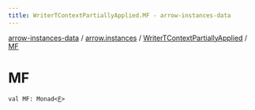 ```yaml
---
title: WriterTContextPartiallyApplied.MF - arrow-instances-data
---
```


[arrow-instances-data](../../index.html) / [arrow.instances](../index.html) / [WriterTContextPartiallyApplied](index.html) / [MF](./-m-f.html)

# MF

`val MF: Monad<`[`F`](index.html#F)`>`